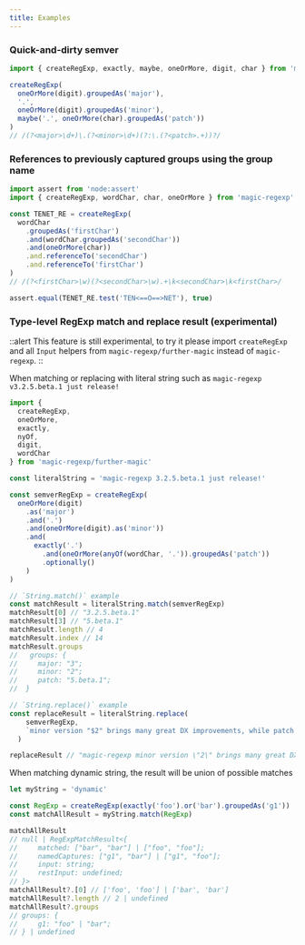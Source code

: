 ```yaml
---
title: Examples
---
```


### Quick-and-dirty semver

```js
import { createRegExp, exactly, maybe, oneOrMore, digit, char } from 'magic-regexp'

createRegExp(
  oneOrMore(digit).groupedAs('major'),
  '.',
  oneOrMore(digit).groupedAs('minor'),
  maybe('.', oneOrMore(char).groupedAs('patch'))
)
// /(?<major>\d+)\.(?<minor>\d+)(?:\.(?<patch>.+))?/
```

### References to previously captured groups using the group name

```js
import assert from 'node:assert'
import { createRegExp, wordChar, char, oneOrMore } from 'magic-regexp'

const TENET_RE = createRegExp(
  wordChar
    .groupedAs('firstChar')
    .and(wordChar.groupedAs('secondChar'))
    .and(oneOrMore(char))
    .and.referenceTo('secondChar')
    .and.referenceTo('firstChar')
)
// /(?<firstChar>\w)(?<secondChar>\w).+\k<secondChar>\k<firstChar>/

assert.equal(TENET_RE.test('TEN<==O==>NET'), true)
```

### Type-level RegExp match and replace result (experimental)

::alert
This feature is still experimental, to try it please import `createRegExp ` and all `Input` helpers from `magic-regexp/further-magic` instead of `magic-regexp`.
::

When matching or replacing with literal string such as `magic-regexp v3.2.5.beta.1 just release!`

```ts
import { 
  createRegExp, 
  oneOrMore, 
  exactly, 
  nyOf, 
  digit, 
  wordChar 
} from 'magic-regexp/further-magic'

const literalString = 'magic-regexp 3.2.5.beta.1 just release!'

const semverRegExp = createRegExp(
  oneOrMore(digit)
    .as('major')
    .and('.')
    .and(oneOrMore(digit).as('minor'))
    .and(
      exactly('.')
        .and(oneOrMore(anyOf(wordChar, '.')).groupedAs('patch'))
        .optionally()
    )
)

// `String.match()` example
const matchResult = literalString.match(semverRegExp)
matchResult[0] // "3.2.5.beta.1"
matchResult[3] // "5.beta.1"
matchResult.length // 4
matchResult.index // 14
matchResult.groups
//   groups: {
//     major: "3";
//     minor: "2";
//     patch: "5.beta.1";
//  }

// `String.replace()` example
const replaceResult = literalString.replace(
    semverRegExp,
    `minor version "$2" brings many great DX improvements, while patch "$<patch>" fix some bugs and it's`
  )

replaceResult // "magic-regexp minor version \"2\" brings many great DX improvements, while patch \"5.beta.1\" fix some bugs and it's just release!"
```

When matching dynamic string, the result will be union of possible matches

```ts
let myString = 'dynamic'

const RegExp = createRegExp(exactly('foo').or('bar').groupedAs('g1'))
const matchAllResult = myString.match(RegExp)

matchAllResult
// null | RegExpMatchResult<{
//     matched: ["bar", "bar"] | ["foo", "foo"];
//     namedCaptures: ["g1", "bar"] | ["g1", "foo"];
//     input: string;
//     restInput: undefined;
// }> 
matchAllResult?.[0] // ['foo', 'foo'] | ['bar', 'bar']
matchAllResult?.length // 2 | undefined
matchAllResult?.groups
// groups: {
//     g1: "foo" | "bar";
// } | undefined
```

